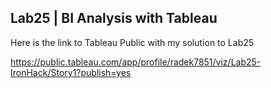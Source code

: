 ## Lab25 | BI Analysis with Tableau

Here is the link to Tableau Public with my solution to Lab25

https://public.tableau.com/app/profile/radek7851/viz/Lab25-IronHack/Story1?publish=yes